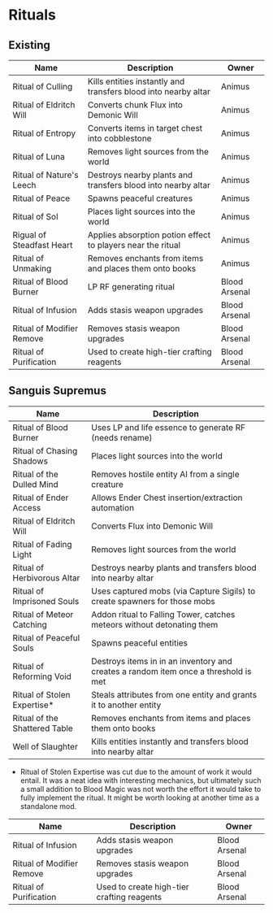 # Rituals
## Existing

| Name                      | Description                                                            | Owner                    |
|---------------------------|------------------------------------------------------------------------|--------------------------|
| Ritual of Culling         | Kills entities instantly and transfers blood into nearby altar         | Animus                   |
| Ritual of Eldritch Will   | Converts chunk Flux into Demonic Will                                  | Animus                   |
| Ritual of Entropy         | Converts items in target chest into cobblestone                        | Animus                   |
| Ritual of Luna            | Removes light sources from the world                                   | Animus                   |
| Ritual of Nature's Leech  | Destroys nearby plants and transfers blood into nearby altar           | Animus                   |
| Ritual of Peace           | Spawns peaceful creatures                                              | Animus                   |
| Ritual of Sol             | Places light sources into the world                                    | Animus                   |
| Rigual of Steadfast Heart | Applies absorption potion effect to players near the ritual            | Animus                   |
| Ritual of Unmaking        | Removes enchants from items and places them onto books                 | Animus                   |
| Ritual of Blood Burner    | LP RF generating ritual                                                | Blood Arsenal            |
| Ritual of Infusion        | Adds stasis weapon upgrades                                            | Blood Arsenal            |
| Ritual of Modifier Remove | Removes stasis weapon upgrades                                         | Blood Arsenal            |
| Ritual of Purification    | Used to create high-tier crafting reagents                             | Blood Arsenal            |


## Sanguis Supremus

| Name                          | Description                                                                         |
|-------------------------------|-------------------------------------------------------------------------------------|
| Ritual of Blood Burner        | Uses LP and life essence to generate RF (needs rename)                              |
| Ritual of Chasing Shadows     | Places light sources into the world                                                 |
| Ritual of the Dulled Mind     | Removes hostile entity AI from a single creature                                    |
| Ritual of Ender Access        | Allows Ender Chest insertion/extraction automation                                  |
| Ritual of Eldritch Will       | Converts Flux into Demonic Will                                                     |
| Ritual of Fading Light        | Removes light sources from the world                                                |
| Ritual of Herbivorous Altar   | Destroys nearby plants and transfers blood into nearby altar                        |
| Ritual of Imprisoned Souls    | Uses captured mobs (via Capture Sigils) to create spawners for those mobs           |
| Ritual of Meteor Catching     | Addon ritual to Falling Tower, catches meteors without detonating them              |
| Ritual of Peaceful Souls      | Spawns peaceful entities                                                            |
| Ritual of Reforming Void      | Destroys items in in an inventory and creates a random item once a threshold is met |
| Ritual of Stolen Expertise*   | Steals attributes from one entity and grants it to another entity                   |
| Ritual of the Shattered Table | Removes enchants from items and places them onto books                              |
| Well of Slaughter             | Kills entities instantly and transfers blood into nearby altar                      |

* Ritual of Stolen Expertise was cut due to the amount of work it would entail. It was a neat idea with interesting mechanics, but ultimately such a small addition to Blood Magic was not worth the effort it would take to fully implement the ritual. It might be worth looking at another time as a standalone mod.


| Name                      | Description                                | Owner          |
|---------------------------|--------------------------------------------|----------------|
| Ritual of Infusion        | Adds stasis weapon upgrades                | Blood Arsenal  |
| Ritual of Modifier Remove | Removes stasis weapon upgrades             | Blood Arsenal  |
| Ritual of Purification    | Used to create high-tier crafting reagents | Blood Arsenal  |


